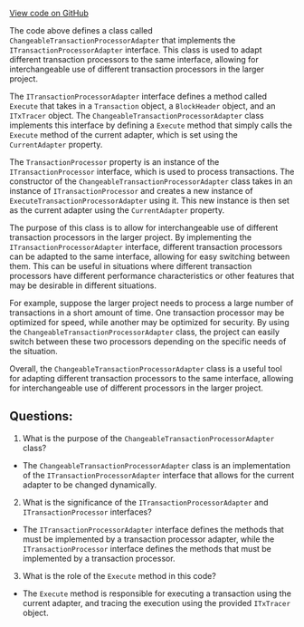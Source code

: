 [View code on GitHub](https://github.com/NethermindEth/nethermind/src/Nethermind/Nethermind.Evm/TransactionProcessing/ChangeableTransactionProcessorAdapter.cs)

The code above defines a class called `ChangeableTransactionProcessorAdapter` that implements the `ITransactionProcessorAdapter` interface. This class is used to adapt different transaction processors to the same interface, allowing for interchangeable use of different transaction processors in the larger project.

The `ITransactionProcessorAdapter` interface defines a method called `Execute` that takes in a `Transaction` object, a `BlockHeader` object, and an `ITxTracer` object. The `ChangeableTransactionProcessorAdapter` class implements this interface by defining a `Execute` method that simply calls the `Execute` method of the current adapter, which is set using the `CurrentAdapter` property.

The `TransactionProcessor` property is an instance of the `ITransactionProcessor` interface, which is used to process transactions. The constructor of the `ChangeableTransactionProcessorAdapter` class takes in an instance of `ITransactionProcessor` and creates a new instance of `ExecuteTransactionProcessorAdapter` using it. This new instance is then set as the current adapter using the `CurrentAdapter` property.

The purpose of this class is to allow for interchangeable use of different transaction processors in the larger project. By implementing the `ITransactionProcessorAdapter` interface, different transaction processors can be adapted to the same interface, allowing for easy switching between them. This can be useful in situations where different transaction processors have different performance characteristics or other features that may be desirable in different situations.

For example, suppose the larger project needs to process a large number of transactions in a short amount of time. One transaction processor may be optimized for speed, while another may be optimized for security. By using the `ChangeableTransactionProcessorAdapter` class, the project can easily switch between these two processors depending on the specific needs of the situation.

Overall, the `ChangeableTransactionProcessorAdapter` class is a useful tool for adapting different transaction processors to the same interface, allowing for interchangeable use of different processors in the larger project.
## Questions: 
 1. What is the purpose of the `ChangeableTransactionProcessorAdapter` class?
- The `ChangeableTransactionProcessorAdapter` class is an implementation of the `ITransactionProcessorAdapter` interface that allows for the current adapter to be changed dynamically.

2. What is the significance of the `ITransactionProcessorAdapter` and `ITransactionProcessor` interfaces?
- The `ITransactionProcessorAdapter` interface defines the methods that must be implemented by a transaction processor adapter, while the `ITransactionProcessor` interface defines the methods that must be implemented by a transaction processor.

3. What is the role of the `Execute` method in this code?
- The `Execute` method is responsible for executing a transaction using the current adapter, and tracing the execution using the provided `ITxTracer` object.